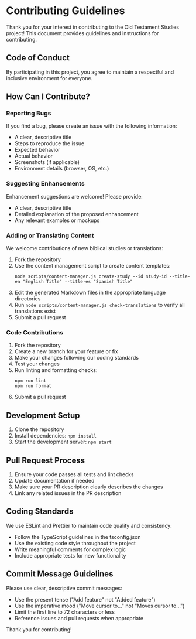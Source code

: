 # Contributing Guidelines

Thank you for your interest in contributing to the Old Testament Studies project! This document provides guidelines and instructions for contributing.

## Code of Conduct

By participating in this project, you agree to maintain a respectful and inclusive environment for everyone.

## How Can I Contribute?

### Reporting Bugs

If you find a bug, please create an issue with the following information:
- A clear, descriptive title
- Steps to reproduce the issue
- Expected behavior
- Actual behavior
- Screenshots (if applicable)
- Environment details (browser, OS, etc.)

### Suggesting Enhancements

Enhancement suggestions are welcome! Please provide:
- A clear, descriptive title
- Detailed explanation of the proposed enhancement
- Any relevant examples or mockups

### Adding or Translating Content

We welcome contributions of new biblical studies or translations:

1. Fork the repository
2. Use the content management script to create content templates:
   ```
   node scripts/content-manager.js create-study --id study-id --title-en "English Title" --title-es "Spanish Title"
   ```
3. Edit the generated Markdown files in the appropriate language directories
4. Run `node scripts/content-manager.js check-translations` to verify all translations exist
5. Submit a pull request

### Code Contributions

1. Fork the repository
2. Create a new branch for your feature or fix
3. Make your changes following our coding standards
4. Test your changes
5. Run linting and formatting checks:
   ```
   npm run lint
   npm run format
   ```
6. Submit a pull request

## Development Setup

1. Clone the repository
2. Install dependencies: `npm install`
3. Start the development server: `npm start`

## Pull Request Process

1. Ensure your code passes all tests and lint checks
2. Update documentation if needed
3. Make sure your PR description clearly describes the changes
4. Link any related issues in the PR description

## Coding Standards

We use ESLint and Prettier to maintain code quality and consistency:

- Follow the TypeScript guidelines in the tsconfig.json
- Use the existing code style throughout the project
- Write meaningful comments for complex logic
- Include appropriate tests for new functionality

## Commit Message Guidelines

Please use clear, descriptive commit messages:

- Use the present tense ("Add feature" not "Added feature")
- Use the imperative mood ("Move cursor to..." not "Moves cursor to...")
- Limit the first line to 72 characters or less
- Reference issues and pull requests when appropriate

Thank you for contributing!